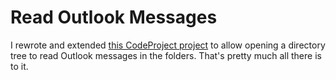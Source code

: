 Read Outlook Messages
====================

I rewrote and extended [this CodeProject project](http://www.codeproject.com/Articles/32899/Reading-an-Outlook-MSG-File-in-C) to allow opening a directory tree to read Outlook messages in the folders. That's pretty much all there is to it.